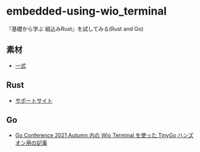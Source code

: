 # embedded-using-wio_terminal
『基礎から学ぶ 組込みRust』を試してみる(Rust and Go)

## 素材
- [一式](https://github.com/ddddddO/embedded-using-wio_terminal/blob/main/20211220.jpg)

## Rust
- [サポートサイト](https://github.com/tomoyuki-nakabayashi/Embedded-Rust-from-Basics)

## Go
- [Go Conference 2021 Autumn 内の Wio Terminal を使った TinyGo ハンズオン用の記事](https://github.com/sago35/tinygo-workshop)
